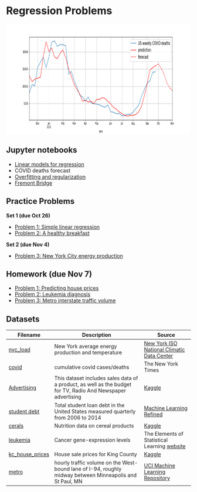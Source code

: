 # Regression Problems

<img src="covid.png" height="300" width = "1300">


## Jupyter notebooks

- [Linear models for regression](https://github.com/um-perez-alvaro/Data-Science-Practice/blob/master/Jupyter%20Notebooks/Regression/notebooks/Linear%20Regression.ipynb)
- COVID deaths forecast
- [Overfitting and regularization](https://nbviewer.org/github/um-perez-alvaro/Data-Science-Practice/blob/master/Jupyter%20Notebooks/Regression/notebooks/Regularization.ipynb)
- [Fremont Bridge](https://nbviewer.org/github/um-perez-alvaro/Data-Science-Practice/blob/master/Jupyter%20Notebooks/Regression/notebooks/Predicting%20Bicycle%20Traffic.ipynb)
## Practice Problems

**Set 1 (due Oct 26)**
- [Problem 1: Simple linear regression](https://nbviewer.org/github/um-perez-alvaro/Data-Science-Practice/blob/master/Jupyter%20Notebooks/Regression/practice%20problems/Problem%20I.ipynb)
- [Problem 2: A healthy breakfast](https://nbviewer.org/github/um-perez-alvaro/Data-Science-Practice/blob/master/Jupyter%20Notebooks/Regression/practice%20problems/Problem%20II%20.ipynb)


**Set 2 (due Nov 4)**
- [Problem 3: New York City energy production](https://nbviewer.org/github/um-perez-alvaro/Data-Science-Practice/blob/master/Jupyter%20Notebooks/Regression/practice%20problems/Problem%20III%20.ipynb)

## Homework (due Nov 7)
- [Problem 1: Predicting house prices](https://nbviewer.org/github/um-perez-alvaro/Data-Science-Practice/blob/master/Jupyter%20Notebooks/Regression/homework/Problem%201.ipynb)
- [Problem 2: Leukemia diagnosis](https://nbviewer.org/github/um-perez-alvaro/Data-Science-Practice/blob/master/Jupyter%20Notebooks/Regression/homework/Problem%202.ipynb)
- [Problem 3: Metro interstate traffic volume](https://nbviewer.org/github/um-perez-alvaro/Data-Science-Practice/blob/master/Jupyter%20Notebooks/Regression/homework/Problem%203.ipynb)



## Datasets

Filename | Description |  Source
--- | --- |  --- 
[nyc_load](https://raw.githubusercontent.com/um-perez-alvaro/Data-Science-Practice/master/Data/nyc_load.csv) | New York average energy production and temperature | [New York ISO](https://www.nyiso.com/) <br> [National Climatic Data Center](https://www.ncdc.noaa.gov/) |
[covid](https://raw.githubusercontent.com/nytimes/covid-19-data/master/us.csv) | cumulative covid cases/deaths | The New York Times |
[Advertising](https://raw.githubusercontent.com/um-perez-alvaro/Data-Science-Practice/master/Data/Advertising.csv)  | This dataset includes sales data of a product, as well as the budget for TV, Radio And Newspaper advertising | [Kaggle](https://www.kaggle.com/thorgodofthunder/tvradionewspaperadvertising)
[student debt](https://raw.githubusercontent.com/um-perez-alvaro/Data-Science-Theory/master/Data/student%20debt.csv) | Total student loan debt in the United States measured quarterly from 2006 to 2014 | [Machine Learning Refined](https://github.com/nrchade/mlrefined)
[cerals](https://raw.githubusercontent.com/um-perez-alvaro/Data-Science-Theory/master/Data/cereals.csv) | Nutrition data on cereal products | [Kaggle](https://www.kaggle.com/crawford/80-cereals)
[leukemia](https://raw.githubusercontent.com/um-perez-alvaro/Data-Science-Practice/master/Data/leukemia.csv) | Cancer gene-expression levels | The Elements of Statistical Learning [website](https://web.stanford.edu/~hastie/ElemStatLearn/) 
[kc_house_prices](https://raw.githubusercontent.com/um-perez-alvaro/Data-Science-Practice/master/Data/kc_house_data.csv) | House sale prices for King County | [Kaggle](https://www.kaggle.com/harlfoxem/housesalesprediction) |
[metro](https://raw.githubusercontent.com/um-perez-alvaro/Data-Science-Practice/master/Data/metro.csv) | hourly traffic volume on the West-bound lane of I-94, roughly midway between Minneapolis and St Paul, MN |  [UCI Machine Learning Repository](https://archive.ics.uci.edu/ml/datasets/Metro+Interstate+Traffic+Volume) |
